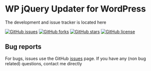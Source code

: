 # WP jQuery Updater for WordPress #
The development and issue tracker is located here

[![GitHub issues](https://img.shields.io/github/issues/Remzi1993/wp-jquery-updater.svg)](https://github.com/Remzi1993/wp-jquery-updater/issues)
[![GitHub forks](https://img.shields.io/github/forks/Remzi1993/wp-jquery-updater.svg)](https://github.com/Remzi1993/wp-jquery-updater/network)
[![GitHub stars](https://img.shields.io/github/stars/Remzi1993/wp-jquery-updater.svg)](https://github.com/Remzi1993/wp-jquery-updater/stargazers)
[![GitHub license](https://img.shields.io/badge/license-GPLv3-blue.svg)](https://github.com/Remzi1993/wp-jquery-updater/LICENSE)

## Bug reports ##
For bugs, issues use the GitHub [issues](https://github.com/Ramoonus/jQuery-Updater/issues) page.
If you have any (non bug related) questions, contact me directly
